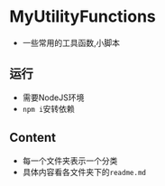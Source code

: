 # MyUtilityFunctions
- 一些常用的工具函数,小脚本

## 运行
- 需要NodeJS环境
- `npm i`安转依赖

## Content
- 每一个文件夹表示一个分类
- 具体内容看各文件夹下的`readme.md`
